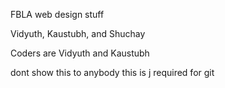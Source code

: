 FBLA web design stuff

Vidyuth, Kaustubh, and Shuchay

Coders are Vidyuth and Kaustubh

dont show this to anybody this is j required for git